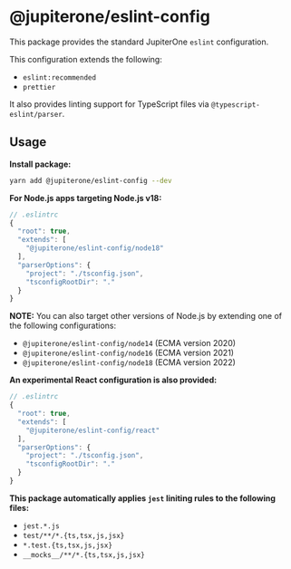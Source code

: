 # @jupiterone/eslint-config

This package provides the standard JupiterOne `eslint` configuration.

This configuration extends the following:

- `eslint:recommended`
- `prettier`

It also provides linting support for TypeScript files via
`@typescript-eslint/parser`.

## Usage

**Install package:**

```sh
yarn add @jupiterone/eslint-config --dev
```

**For Node.js apps targeting Node.js v18:**

```js
// .eslintrc
{
  "root": true,
  "extends": [
    "@jupiterone/eslint-config/node18"
  ],
  "parserOptions": {
    "project": "./tsconfig.json",
    "tsconfigRootDir": "."
  }
}
```

**NOTE:** You can also target other versions of Node.js by extending one
of the following configurations:

- `@jupiterone/eslint-config/node14` (ECMA version 2020)
- `@jupiterone/eslint-config/node16` (ECMA version 2021)
- `@jupiterone/eslint-config/node18` (ECMA version 2022)

**An experimental React configuration is also provided:**

```js
// .eslintrc
{
  "root": true,
  "extends": [
    "@jupiterone/eslint-config/react"
  ],
  "parserOptions": {
    "project": "./tsconfig.json",
    "tsconfigRootDir": "."
  }
}
```

**This package automatically applies `jest` liniting rules to the following
files:**

- `jest.*.js`
- `test/**/*.{ts,tsx,js,jsx}`
- `*.test.{ts,tsx,js,jsx}`
- `__mocks__/**/*.{ts,tsx,js,jsx}`
